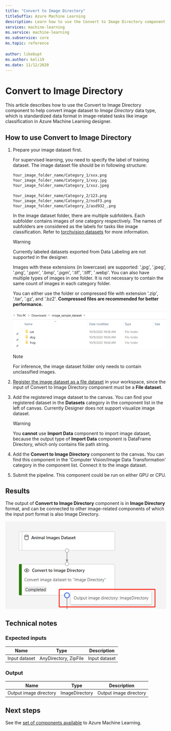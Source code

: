 ```yaml
---
title: "Convert to Image Directory"
titleSuffix: Azure Machine Learning
description: Learn how to use the Convert to Image Directory component to Convert dataset to image directory format.
services: machine-learning
ms.service: machine-learning
ms.subservice: core
ms.topic: reference

author: likebupt
ms.author: keli19
ms.date: 11/12/2020
---
```

# Convert to Image Directory

This article describes how to use the Convert to Image Directory component to help convert image dataset to *Image Directory* data type, which is standardized data format in image-related tasks like image classification in Azure Machine Learning designer.

## How to use Convert to Image Directory  

1. Prepare your image dataset first. 

    For supervised learning, you need to specify the label of training dataset. The image dataset file should be in following structure:
    
    ```
    Your_image_folder_name/Category_1/xxx.png
    Your_image_folder_name/Category_1/xxy.jpg
    Your_image_folder_name/Category_1/xxz.jpeg
    
    Your_image_folder_name/Category_2/123.png
    Your_image_folder_name/Category_2/nsdf3.png
    Your_image_folder_name/Category_2/asd932_.png
    ```
    
    In the image dataset folder, there are multiple subfolders. Each subfolder contains images of one category respectively. The names of subfolders are considered as the labels for tasks like image classification. Refer to [torchvision datasets](https://pytorch.org/vision/stable/datasets.html#imagefolder) for more information.

    > [!WARNING]
    > Currently labeled datasets exported from Data Labeling are not supported in the designer.

    Images with these extensions (in lowercase) are supported: '.jpg', '.jpeg', '.png', '.ppm', '.bmp', '.pgm', '.tif', '.tiff', '.webp'. You can also have multiple types of images in one folder. It is not necessary to contain the same count of images in each category folder.

    You can either use the folder or compressed file with extension '.zip', '.tar', '.gz', and '.bz2'. **Compressed files are recommended for better performance.** 
    
    ![Image sample dataset](./media/module/image-sample-dataset.png)

    > [!NOTE]
    > For inference, the image dataset folder only needs to contain unclassified images.

1. [Register the image dataset as a file dataset](../v1/how-to-create-register-datasets.md) in your workspace, since the input of Convert to Image Directory component must be a **File dataset**.

1. Add the registered image dataset to the canvas. You can find your registered dataset in the **Datasets** category in the component list in the left of canvas. Currently Designer does not support visualize image dataset.

    > [!WARNING]
    > You **cannot** use **Import Data** component to import image dataset, because the output type of **Import Data** component is DataFrame Directory, which only contains file path string.

1. Add the **Convert to Image Directory** component to the canvas. You can find this component in the 'Computer Vision/Image Data Transformation' category in the component list. Connect it to the image dataset.
    
3.  Submit the pipeline. This component could be run on either GPU or CPU.

## Results

The output of **Convert to Image Directory** component is in **Image Directory** format, and can be connected to other image-related components of which the input port format is also Image Directory.

![Convert to Image Directory output](./media/module/convert-to-image-directory-output.png)

## Technical notes 

###  Expected inputs  

| Name          | Type                  | Description   |
| ------------- | --------------------- | ------------- |
| Input dataset | AnyDirectory, ZipFile | Input dataset |

###  Output  

| Name                   | Type           | Description            |
| ---------------------- | -------------- | ---------------------- |
| Output image directory | ImageDirectory | Output image directory |

## Next steps

See the [set of components available](component-reference.md) to Azure Machine Learning.
